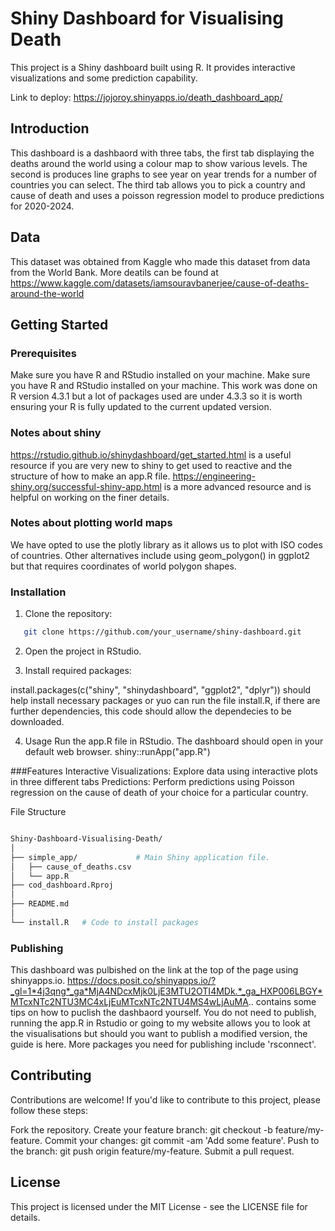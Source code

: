 # Shiny Dashboard for Visualising Death

This project is a Shiny dashboard built using R. It provides interactive visualizations and some prediction capability.

Link to deploy: https://jojoroy.shinyapps.io/death_dashboard_app/

## Introduction 
This dashboard is a dashbaord with three tabs, the first tab displaying the deaths around the world using a colour map to show various levels. The second is produces line graphs to see year on year trends for a number of countries you can select. The third tab allows you to pick a country and cause of death and uses a poisson regression model to produce predictions for 2020-2024.

## Data
This dataset was obtained from Kaggle who made this dataset from data from the World Bank. More deatils can be found at https://www.kaggle.com/datasets/iamsouravbanerjee/cause-of-deaths-around-the-world


## Getting Started

### Prerequisites

Make sure you have R and RStudio installed on your machine. Make sure you have R and RStudio installed on your machine. This work was done on R version 4.3.1 but a lot of packages used are under 4.3.3 so it is worth ensuring your R is fully updated to the current updated version.

### Notes about shiny
https://rstudio.github.io/shinydashboard/get_started.html is a useful resource if you are very new to shiny to get used to reactive and the structure of how to make an app.R file.
https://engineering-shiny.org/successful-shiny-app.html is a more advanced resource and is helpful on working on the finer details.

### Notes about plotting world maps
We have opted to use the plotly library as it allows us to plot with ISO codes of countries. Other alternatives include using geom_polygon() in ggplot2 but that requires coordinates of world polygon shapes.

### Installation

1. Clone the repository:

```bash
   git clone https://github.com/your_username/shiny-dashboard.git
```

2. Open the project in RStudio.

3. Install required packages:

install.packages(c("shiny", "shinydashboard", "ggplot2", "dplyr")) should help install necessary packages or yuo can run the file install.R, if there are further dependencies, this code should allow the dependecies to be downloaded.

4. Usage
Run the app.R file in RStudio. The dashboard should open in your default web browser.
shiny::runApp("app.R")

###Features
Interactive Visualizations: Explore data using interactive plots in three different tabs
Predictions: Perform predictions using Poisson regression on the cause of death of your choice for a particular country.

File Structure
```bash

Shiny-Dashboard-Visualising-Death/
│
├── simple_app/             # Main Shiny application file.
│   ├── cause_of_deaths.csv
│   └── app.R
├── cod_dashboard.Rproj
│
├── README.md           
│
└── install.R   # Code to install packages
```

### Publishing
This dashboard was pulbished on the link at the top of the page using shinyapps.io. https://docs.posit.co/shinyapps.io/?_gl=1*4j3qng*_ga*MjA4NDcxMjk0LjE3MTU2OTI4MDk.*_ga_HXP006LBGY*MTcxNTc2NTU3MC4xLjEuMTcxNTc2NTU4MS4wLjAuMA.. contains some tips on how to puclish the dashbaord yourself. You do not need to publish, running the app.R in Rstudio or going to my website allows you to look at the visualisations but should you want to publish a modified version, the guide is here. More packages you need for publishing include 'rsconnect'.

## Contributing
Contributions are welcome! If you'd like to contribute to this project, please follow these steps:

Fork the repository.
Create your feature branch: git checkout -b feature/my-feature.
Commit your changes: git commit -am 'Add some feature'.
Push to the branch: git push origin feature/my-feature.
Submit a pull request.



## License
This project is licensed under the MIT License - see the LICENSE file for details.







